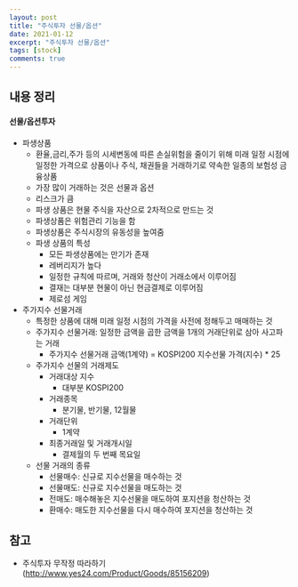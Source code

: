 ```yaml
---
layout: post
title: "주식투자 선물/옵션"
date: 2021-01-12
excerpt: "주식투자 선물/옵션"
tags: [stock]
comments: true
---
```


## 내용 정리

#### 선물/옵션투자

- 파생상품
  - 환율,금리,주가 등의 시세변동에 따른 손실위험을 줄이기 위해 미래 일정 시점에 일정한 가격으로 상품이나 주식, 채권들을 거래하기로 약속한 일종의 보험성 금융상품
  - 가장 많이 거래하는 것은 선물과 옵션
  - 리스크가 큼
  - 파생 상품은 현물 주식을 자산으로 2차적으로 만드는 것
  - 파생상품은 위험관리 기능을 함
  - 파생상품은 주식시장의 유동성을 높여줌
  - 파생 상품의 특성
    - 모든 파생상품에는 만기가 존재
    - 레버리지가 높다
    - 일정한 규칙에 따르며, 거래와 청산이 거래소에서 이루어짐
    - 결재는 대부분 현물이 아닌 현금결제로 이루어짐
    - 제로섬 게임
- 주가지수 선물거래
  - 특정한 상품에 대해 미래 일정 시점의 가격을 사전에 정해두고 매매하는 것
  - 주가지수 선물거래: 일정한 금액을 곱한 금액을 1개의 거래단위로 삼아 사고파는 거래
    - 주가지수 선물거래 금액(1계약) = KOSPI200 지수선물 가격(지수) * 25
  - 주가지수 선물의 거래제도
    - 거래대상 지수
      - 대부분 KOSPI200
    - 거래종목
      - 분기물, 반기물, 12월물
    - 거래단위
      - 1계약
    - 최종거래일 및 거래개시일
      - 결제월의 두 번째 목요일
  - 선물 거래의 종류
    - 선물매수: 신규로 지수선물을 매수하는 것
    - 선물매도: 신규로 지수선물을 매도하는 것
    - 전매도: 매수해놓은 지수선물을 매도하여 포지션을 청산하는 것
    - 환매수: 매도한 지수선물을 다시 매수하여 포지션을 청산하는 것


## 참고

- 주식투자 무작정 따라하기(http://www.yes24.com/Product/Goods/85156209)